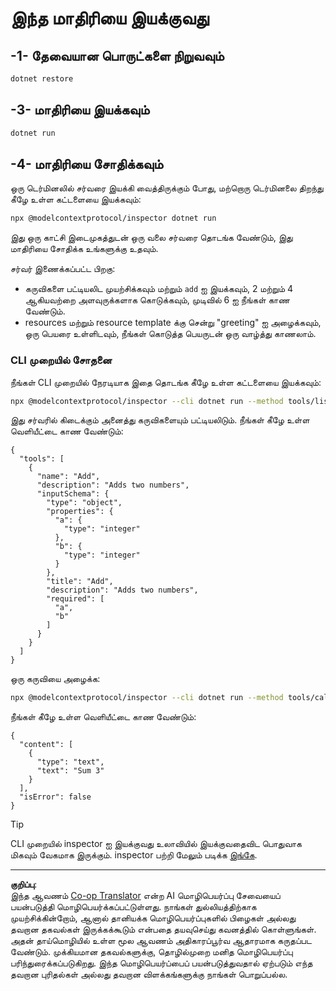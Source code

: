 <!--
CO_OP_TRANSLATOR_METADATA:
{
  "original_hash": "92af35e8c34923031f3d228dffad9ebb",
  "translation_date": "2025-10-11T11:45:39+00:00",
  "source_file": "03-GettingStarted/01-first-server/solution/dotnet/README.md",
  "language_code": "ta"
}
-->
# இந்த மாதிரியை இயக்குவது

## -1- தேவையான பொருட்களை நிறுவவும்

```bash
dotnet restore
```

## -3- மாதிரியை இயக்கவும்

```bash
dotnet run
```

## -4- மாதிரியை சோதிக்கவும்

ஒரு டெர்மினலில் சர்வரை இயக்கி வைத்திருக்கும் போது, மற்றொரு டெர்மினலை திறந்து கீழே உள்ள கட்டளையை இயக்கவும்:

```bash
npx @modelcontextprotocol/inspector dotnet run
```

இது ஒரு காட்சி இடைமுகத்துடன் ஒரு வலை சர்வரை தொடங்க வேண்டும், இது மாதிரியை சோதிக்க உங்களுக்கு உதவும்.

சர்வர் இணைக்கப்பட்ட பிறகு:

- கருவிகளை பட்டியலிட முயற்சிக்கவும் மற்றும் `add` ஐ இயக்கவும், 2 மற்றும் 4 ஆகியவற்றை அளவுருக்களாக கொடுக்கவும், முடிவில் 6 ஐ நீங்கள் காண வேண்டும்.
- resources மற்றும் resource template க்கு சென்று "greeting" ஐ அழைக்கவும், ஒரு பெயரை உள்ளிடவும், நீங்கள் கொடுத்த பெயருடன் ஒரு வாழ்த்து காணலாம்.

### CLI முறையில் சோதனை

நீங்கள் CLI முறையில் நேரடியாக இதை தொடங்க கீழே உள்ள கட்டளையை இயக்கவும்:

```bash
npx @modelcontextprotocol/inspector --cli dotnet run --method tools/list
```

இது சர்வரில் கிடைக்கும் அனைத்து கருவிகளையும் பட்டியலிடும். நீங்கள் கீழே உள்ள வெளியீட்டை காண வேண்டும்:

```text
{
  "tools": [
    {
      "name": "Add",
      "description": "Adds two numbers",
      "inputSchema": {
        "type": "object",
        "properties": {
          "a": {
            "type": "integer"
          },
          "b": {
            "type": "integer"
          }
        },
        "title": "Add",
        "description": "Adds two numbers",
        "required": [
          "a",
          "b"
        ]
      }
    }
  ]
}
```

ஒரு கருவியை அழைக்க:

```bash
npx @modelcontextprotocol/inspector --cli dotnet run --method tools/call --tool-name Add --tool-arg a=1 --tool-arg b=2
```

நீங்கள் கீழே உள்ள வெளியீட்டை காண வேண்டும்:

```text
{
  "content": [
    {
      "type": "text",
      "text": "Sum 3"
    }
  ],
  "isError": false
}
```

> [!TIP]
> CLI முறையில் inspector ஐ இயக்குவது உலாவியில் இயக்குவதைவிட பொதுவாக மிகவும் வேகமாக இருக்கும்.
> inspector பற்றி மேலும் படிக்க [இங்கே](https://github.com/modelcontextprotocol/inspector).

---

**குறிப்பு**:  
இந்த ஆவணம் [Co-op Translator](https://github.com/Azure/co-op-translator) என்ற AI மொழிபெயர்ப்பு சேவையைப் பயன்படுத்தி மொழிபெயர்க்கப்பட்டுள்ளது. நாங்கள் துல்லியத்திற்காக முயற்சிக்கின்றோம், ஆனால் தானியக்க மொழிபெயர்ப்புகளில் பிழைகள் அல்லது தவறான தகவல்கள் இருக்கக்கூடும் என்பதை தயவுசெய்து கவனத்தில் கொள்ளுங்கள். அதன் தாய்மொழியில் உள்ள மூல ஆவணம் அதிகாரப்பூர்வ ஆதாரமாக கருதப்பட வேண்டும். முக்கியமான தகவல்களுக்கு, தொழில்முறை மனித மொழிபெயர்ப்பு பரிந்துரைக்கப்படுகிறது. இந்த மொழிபெயர்ப்பைப் பயன்படுத்துவதால் ஏற்படும் எந்த தவறான புரிதல்கள் அல்லது தவறான விளக்கங்களுக்கு நாங்கள் பொறுப்பல்ல.